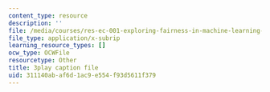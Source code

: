 ```yaml
---
content_type: resource
description: ''
file: /media/courses/res-ec-001-exploring-fairness-in-machine-learning-for-international-development-spring-2020/311140abaf6d1ac9e554f93d5611f379_CaoJ_Z4g7FQ.srt
file_type: application/x-subrip
learning_resource_types: []
ocw_type: OCWFile
resourcetype: Other
title: 3play caption file
uid: 311140ab-af6d-1ac9-e554-f93d5611f379
---
```


